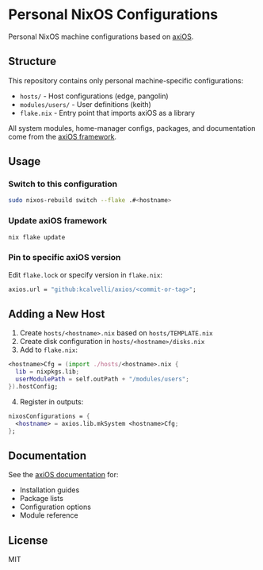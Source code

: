 # Personal NixOS Configurations

Personal NixOS machine configurations based on [axiOS](https://github.com/kcalvelli/axios).

## Structure

This repository contains only personal machine-specific configurations:

- `hosts/` - Host configurations (edge, pangolin)
- `modules/users/` - User definitions (keith)
- `flake.nix` - Entry point that imports axiOS as a library

All system modules, home-manager configs, packages, and documentation come from the [axiOS framework](https://github.com/kcalvelli/axios).

## Usage

### Switch to this configuration

```bash
sudo nixos-rebuild switch --flake .#<hostname>
```

### Update axiOS framework

```bash
nix flake update
```

### Pin to specific axiOS version

Edit `flake.lock` or specify version in `flake.nix`:
```nix
axios.url = "github:kcalvelli/axios/<commit-or-tag>";
```

## Adding a New Host

1. Create `hosts/<hostname>.nix` based on `hosts/TEMPLATE.nix`
2. Create disk configuration in `hosts/<hostname>/disks.nix`
3. Add to `flake.nix`:
```nix
<hostname>Cfg = (import ./hosts/<hostname>.nix { 
  lib = nixpkgs.lib;
  userModulePath = self.outPath + "/modules/users";
}).hostConfig;
```
4. Register in outputs:
```nix
nixosConfigurations = {
  <hostname> = axios.lib.mkSystem <hostname>Cfg;
};
```

## Documentation

See the [axiOS documentation](https://github.com/kcalvelli/axios/tree/master/docs) for:
- Installation guides
- Package lists
- Configuration options
- Module reference

## License

MIT
